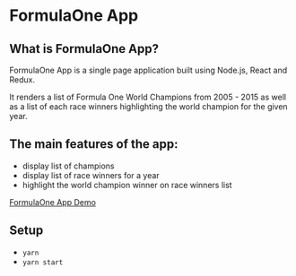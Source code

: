# FormulaOne App

## What is FormulaOne App?

FormulaOne App is a single page application built using Node.js, React and Redux.

It renders a list of Formula One World Champions from 2005 - 2015 as well as a list of each race winners highlighting the world champion for the given year.

## The main features of the app:

- display list of champions
- display list of race winners for a year
- highlight the world champion winner on race winners list


[FormulaOne App Demo](https://youtu.be/uQ-gX4BknZo)

## Setup

- `yarn`
- `yarn start`
